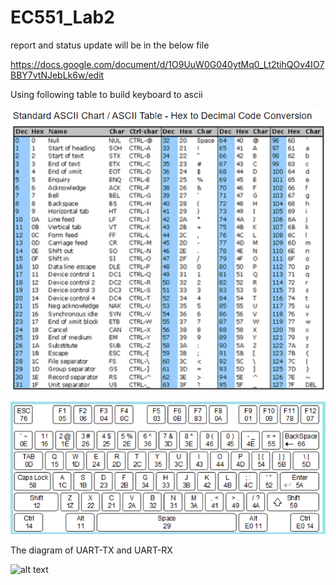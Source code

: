 # EC551_Lab2

report and status update will be in the below file

https://docs.google.com/document/d/1O9UuW0G040ytMq0_Lt2tihQOv4IO7BBY7vtNJebLk6w/edit

Using following table to build keyboard to ascii<br />

![alt text](https://github.com/xu842251462/EC551_Lab2/blob/bin/ascii-code.PNG)

![alt text](https://github.com/xu842251462/EC551_Lab2/blob/bin/keyboard_fpga.PNG)

The diagram of UART-TX and UART-RX<br />

![alt text]([https://github.com/xu842251462/EC551_Lab2/blob/bin/keyboard_fpga.PNG](https://github.com/xu842251462/EC551_Lab2/blob/bin/Screen%20Shot%202023-01-10%20at%2010.09.08%20PM.png))



